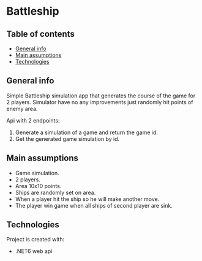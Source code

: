 # Battleship

## Table of contents
* [General info](#general-info)
* [Main assumptions](#main-assumptions)
* [Technologies](#technologies)

## General info
Simple Battleship simulation app that generates the course of the game for 2 players.
Simulator have no any improvements just randomly hit points of enemy area.

Api with 2 endpoints: 
1. Generate a simulation of a game and return the game id.
2. Get the generated game simulation by id.
	
## Main assumptions
* Game simulation.
* 2 players.
* Area 10x10 points.
* Ships are randomly set on area.
* When a player hit the ship so he will make another move.
* The player win game when all ships of second player are sink.

## Technologies
Project is created with:
- .NET6 web api
	
